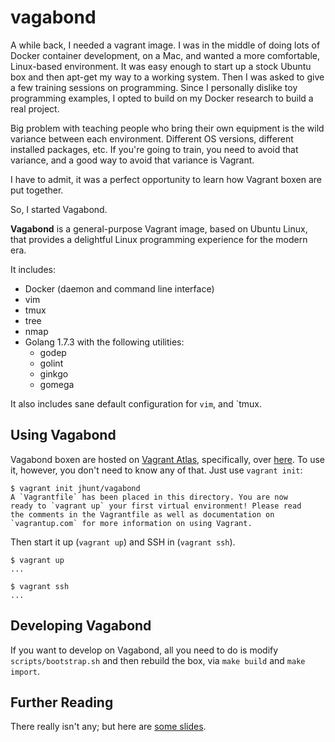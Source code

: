 vagabond
========

A while back, I needed a vagrant image.  I was in the middle of
doing lots of Docker container development, on a Mac, and wanted a
more comfortable, Linux-based environment.  It was easy enough to
start up a stock Ubuntu box and then apt-get my way to a working
system.  Then I was asked to give a few training sessions on
programming.  Since I personally dislike toy programming examples,
I opted to build on my Docker research to build a real project.

Big problem with teaching people who bring their own equipment is
the wild variance between each environment.  Different OS
versions, different installed packages, etc.  If you're going to
train, you need to avoid that variance, and a good way to avoid
that variance is Vagrant.

I have to admit, it was a perfect opportunity to learn how Vagrant
boxen are put together.

So, I started Vagabond.

**Vagabond** is a general-purpose Vagrant image, based on Ubuntu
Linux, that provides a delightful Linux programming experience for
the modern era.

It includes:

  - Docker (daemon and command line interface)
  - vim
  - tmux
  - tree
  - nmap
  - Golang 1.7.3 with the following utilities:
    - godep
    - golint
    - ginkgo
    - gomega

It also includes sane default configuration for `vim`, and `tmux.

Using Vagabond
--------------

Vagabond boxen are hosted on [Vagrant Atlas][cloud], specifically,
over [here][box].  To use it, however, you don't need to know any
of that.  Just use `vagrant init`:

    $ vagrant init jhunt/vagabond
    A `Vagrantfile` has been placed in this directory. You are now
    ready to `vagrant up` your first virtual environment! Please read
    the comments in the Vagrantfile as well as documentation on
    `vagrantup.com` for more information on using Vagrant.

Then start it up (`vagrant up`) and SSH in (`vagrant ssh`).

    $ vagrant up
    ...

    $ vagrant ssh
    ...

Developing Vagabond
-------------------

If you want to develop on Vagabond, all you need to do is modify
`scripts/bootstrap.sh` and then rebuild the box, via `make build`
and `make import`.

Further Reading
---------------

There really isn't any; but here are [some slides][slides].



[cloud]:  https://atlas.hashicorp.com/boxes/search
[box]:    https://atlas.hashicorp.com/jhunt/boxes/vagabond
[slides]: https://github.com/jhunt/slides/blob/master/vagrant/vagrant.pdf

